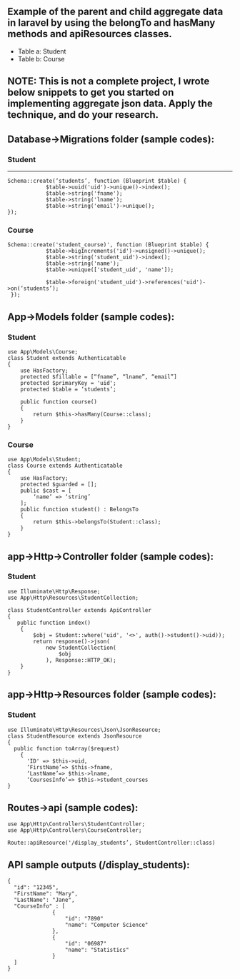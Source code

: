 
## Example of the parent and child aggregate data in laravel by using the belongTo and hasMany methods and apiResources classes.
- Table a: Student
- Table b: Course

## NOTE: This is not a complete project, I wrote below snippets to get you started on implementing aggregate json data. Apply the technique, and do your research.

## Database->Migrations folder (sample codes):


### Student
***

```
Schema::create(‘students’, function (Blueprint $table) {
            $table->uuid('uid')->unique()->index();
            $table->string('fname');
            $table->string('lname');
            $table->string('email')->unique();
});
```

### Course
```
Schema::create('student_course)', function (Blueprint $table) {
            $table->bigIncrements('id')->unsigned()->unique();
            $table->string('student_uid')->index();
            $table->string('name');
            $table->unique(['student_uid', 'name']);

            $table->foreign('student_uid')->references('uid')->on(‘students’);
 });
 ```

## App->Models folder (sample codes):

### Student
```
use App\Models\Course;
class Student extends Authenticatable
{
    use HasFactory;
    protected $fillable = [“fname”, “lname”, “email”]
    protected $primaryKey = 'uid';
    protected $table = ‘students’;

    public function course()
    {
        return $this->hasMany(Course::class);
    }
}
```

### Course
```
use App\Models\Student;
class Course extends Authenticatable
{
    use HasFactory;
    protected $guarded = [];
    public $cast = [
        ‘name’ => ‘string’
    ];
    public function student() : BelongsTo
    {
        return $this->belongsTo(Student::class);
    }
}
```

## app->Http->Controller folder (sample codes):

### Student
```
use Illuminate\Http\Response;
use App\Http\Resources\StudentCollection;

class StudentController extends ApiController
{
   public function index()
    {
        $obj = Student::where('uid', '<>', auth()->student()->uid));
        return response()->json(
            new StudentCollection(
                $obj
            ), Response::HTTP_OK);
    }
}
```

## app->Http->Resources folder (sample codes):

### Student
```
use Illuminate\Http\Resources\Json\JsonResource;
class StudentResource extends JsonResource
{
  public function toArray($request)
    {
      'ID' => $this->uid,
      ‘FirstName’=> $this->fname,
      ‘LastName’=> $this->lname,
      ‘CoursesInfo’=> $this->student_courses
}
```

## Routes->api (sample codes):
```
use App\Http\Controllers\StudentController;
use App\Http\Controllers\CourseController;

Route::apiResource('/display_students’, StudentController::class)
```

## API sample outputs (/display_students):
```
{
  "id": "12345",
  "FirstName": "Mary",
  "LastName": "Jane",
  "CourseInfo" : [
              {
                  "id": "7890"
                  "name": "Computer Science"
              },
              {
                  "id": "06987"
                  "name": "Statistics"
              }
  ]
}
```


